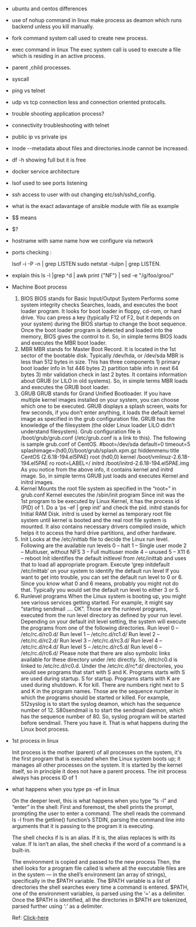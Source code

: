 * ubuntu and centos differences

* use of nohup command in linux
    make process as deamon which runs backend unless you kill manually.

* fork command 
    system call used to create new process.

* exec command in linux
    The exec system call is used to execute a file which is residing in an active process. 

* parent ,child processes.

* syscall

* ping vs telnet

* udp vs tcp
    connection less and connection oriented protocalls.

* trouble shooting application process?

* connectivity troubleshooting with telnet

* public ip vs private ips

* inode --metadata about files and directories.inode cannot be increased.

* df -h showing full but it is free

* docker service architecture

* lsof
    used to see ports listening

* ssh access to user with out changing etc/ssh/sshd_config.

* what is the exact adavantage of ansible module with file as example

* $$ means

* $?

* hostname with same name how we configure via network 

* ports checking :

    lsof -i -P -n | grep LISTEN
    sudo netstat -tulpn | grep LISTEN.

* explain this  ls -l |grep ^d | awk print {"NF"} | sed -e "/g/foo/groo/"

* Machine Boot process
    1. BIOS
        BIOS stands for Basic Input/Output System
        Performs some system integrity checks
        Searches, loads, and executes the boot loader program.
        It looks for boot loader in floppy, cd-rom, or hard drive. You can press a key (typically F12 of F2, but it depends on your system) during the BIOS startup to change the boot sequence.
        Once the boot loader program is detected and loaded into the memory, BIOS gives the control to it.
        So, in simple terms BIOS loads and executes the MBR boot loader.
    2. MBR
        MBR stands for Master Boot Record.
        It is located in the 1st sector of the bootable disk. Typically /dev/hda, or /dev/sda
        MBR is less than 512 bytes in size. This has three components 1) primary boot loader info in 1st 446 bytes 2) partition table info in next 64 bytes 3) mbr validation check in last 2 bytes.
        It contains information about GRUB (or LILO in old systems).
        So, in simple terms MBR loads and executes the GRUB boot loader.
    3. GRUB
        GRUB stands for Grand Unified Bootloader.
        If you have multiple kernel images installed on your system, you can choose which one to be executed.
        GRUB displays a splash screen, waits for few seconds, if you don’t enter anything, it loads the default kernel image as specified in the grub configuration file.
        GRUB has the knowledge of the filesystem (the older Linux loader LILO didn’t understand filesystem).
        Grub configuration file is /boot/grub/grub.conf (/etc/grub.conf is a link to this). The following is sample grub.conf of CentOS.
        #boot=/dev/sda
        default=0
        timeout=5
        splashimage=(hd0,0)/boot/grub/splash.xpm.gz
        hiddenmenu
        title CentOS (2.6.18-194.el5PAE)
                root (hd0,0)
                kernel /boot/vmlinuz-2.6.18-194.el5PAE ro root=LABEL=/
                initrd /boot/initrd-2.6.18-194.el5PAE.img
        As you notice from the above info, it contains kernel and initrd image.
        So, in simple terms GRUB just loads and executes Kernel and initrd images.
    4. Kernel
        Mounts the root file system as specified in the “root=” in grub.conf
        Kernel executes the /sbin/init program
        Since init was the 1st program to be executed by Linux Kernel, it has the process id (PID) of 1. Do a ‘ps -ef | grep init’ and check the pid.
        initrd stands for Initial RAM Disk.
        initrd is used by kernel as temporary root file system until kernel is booted and the real root file system is mounted. It also contains necessary drivers compiled inside, which helps it to access the hard drive partitions, and other hardware.
    5. Init
        Looks at the /etc/inittab file to decide the Linux run level.
        Following are the available run levels
        0 – halt
        1 – Single user mode
        2 – Multiuser, without NFS
        3 – Full multiuser mode
        4 – unused
        5 – X11
        6 – reboot
        Init identifies the default initlevel from /etc/inittab and uses that to load all appropriate program.
        Execute ‘grep initdefault /etc/inittab’ on your system to identify the default run level
        If you want to get into trouble, you can set the default run level to 0 or 6. Since you know what 0 and 6 means, probably you might not do that.
        Typically you would set the default run level to either 3 or 5.
    6. Runlevel programs
        When the Linux system is booting up, you might see various services getting started. For example, it might say “starting sendmail …. OK”. Those are the runlevel programs, executed from the run level directory as defined by your run level.
        Depending on your default init level setting, the system will execute the programs from one of the following directories.
        Run level 0 – /etc/rc.d/rc0.d/
        Run level 1 – /etc/rc.d/rc1.d/
        Run level 2 – /etc/rc.d/rc2.d/
        Run level 3 – /etc/rc.d/rc3.d/
        Run level 4 – /etc/rc.d/rc4.d/
        Run level 5 – /etc/rc.d/rc5.d/
        Run level 6 – /etc/rc.d/rc6.d/
        Please note that there are also symbolic links available for these directory under /etc directly. So, /etc/rc0.d is linked to /etc/rc.d/rc0.d.
        Under the /etc/rc.d/rc*.d/ directories, you would see programs that start with S and K.
        Programs starts with S are used during startup. S for startup.
        Programs starts with K are used during shutdown. K for kill.
        There are numbers right next to S and K in the program names. Those are the sequence number in which the programs should be started or killed.
        For example, S12syslog is to start the syslog deamon, which has the sequence number of 12. S80sendmail is to start the sendmail daemon, which has the sequence number of 80. So, syslog program will be started before sendmail.
        There you have it. That is what happens during the Linux boot process.

* 1st process in linux
    
    Init process is the mother (parent) of all processes on the system, it's the first program that is executed when the Linux system boots up; it manages all other processes on the system. It is started by the kernel itself, so in principle it does not have a parent process. The init process always has process ID of 1

* what happens when you type ps -ef in linux
    
    On the deeper level, this is what happens when you type “ls -l” and “enter” in the shell:
    First and foremost, the shell prints the prompt, prompting the user to enter a command. The shell reads the command ls -l from the getline() function’s STDIN, parsing the command line into arguments that it is passing to the program it is executing.

    The shell checks if ls is an alias. If it is, the alias replaces ls with its value.
    If ls isn’t an alias, the shell checks if the word of a command is a built-in.

    The environment is copied and passed to the new process
    Then, the shell looks for a program file called ls where all the executable files are in the system — in the shell’s environment (an array of strings), specifically in the $PATH variable. The $PATH variable is a list of directories the shell searches every time a command is entered. $PATH, one of the environment variables, is parsed using the ‘=’ as a delimiter. Once the $PATH is identified, all the directories in $PATH are tokenized, parsed further using ‘:’ as a delimiter.

    Ref: [Click-here](https://medium.com/meatandmachines/what-really-happens-when-you-type-ls-l-in-the-shell-a8914950fd73)
